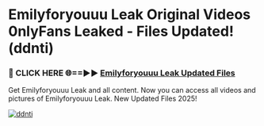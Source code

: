 # Emilyforyouuu Leak Original Videos 0nlyFans Leaked - Files Updated! (ddnti)

<h3>🔴 CLICK HERE 🌐==►► <a href="https://tinyurl.com/2wckxsce" rel="nofollow">Emilyforyouuu Leak Updated Files</a></h3>

Get Emilyforyouuu Leak and all content. Now you can access all videos and pictures of Emilyforyouuu Leak. New Updated Files 2025!

[![ddnti](https://i.imgur.com/AFduVYN.gif)](https://tinyurl.com/2wckxsce)
